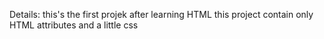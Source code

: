 Details:
this's the first projek after learning HTML
this project contain only HTML attributes and a little css